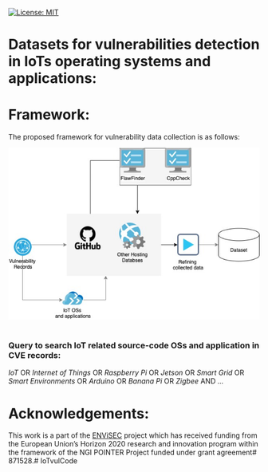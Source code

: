[![License: MIT](https://img.shields.io/badge/License-MIT-yellow.svg)](https://opensource.org/licenses/MIT)

# Datasets for vulnerabilities detection in IoTs operating systems and applications:


# Framework:
The proposed framework for vulnerability data collection is as follows:

![framework](figure/framework.jpg?raw=true "The proposed framework for vulnerability data collection")

#
### Query to search IoT related source-code OSs and application in CVE records:

_IoT_  OR _Internet of Things_ OR _Raspberry Pi_ OR  _Jetson_ OR _Smart Grid_ OR _Smart Environments_ 
OR _Arduino_ OR _Banana Pi_ OR _Zigbee_
AND
_..._



#
# Acknowledgements:
This work is a part of the [ENViSEC](https://smartseclab.com/envisec/) project which has received funding from the‌ European Union’s Horizon 2020 research and innovation program within the framework of the NGI POINTER Project funded under grant agreement# 871528.# IoTvulCode
